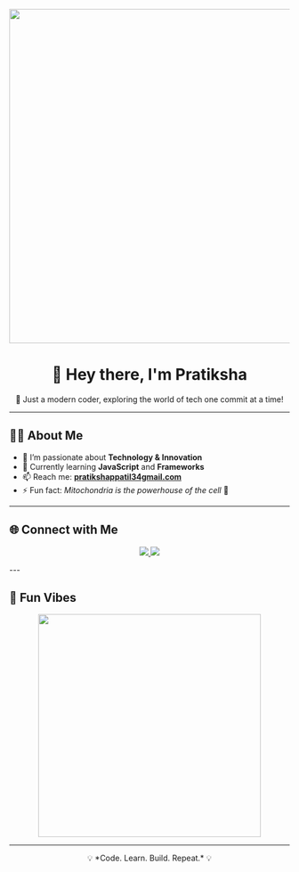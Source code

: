 <p align="center">
  <img src="https://i.pinimg.com/originals/2d/62/55/2d62553f647f7e4a4a7ed6d54a86c8b7.gif" width="600" />
</p>

<h1 align="center">👋 Hey there, I'm Pratiksha<span style="color:#00bfff"></span></h1>

<p align="center">
  🚀 Just a modern coder, exploring the world of tech one commit at a time!
</p>

---

## 🧑‍💻 About Me
- 👀 I’m passionate about **Technology & Innovation**  
- 🌱 Currently learning **JavaScript** and **Frameworks**  
- 📫 Reach me: **[pratikshappatil34gmail.com](mailto:pratikshappatil34gmail.com)**  
- ⚡ Fun fact: *Mitochondria is the powerhouse of the cell* 🧬  

---

## 🌐 Connect with Me  
<p align="center">
  
  <a href="https://www.linkedin.com/in/pratiksha-patil-518907284/">
    <img src="https://img.shields.io/badge/LinkedIn-0077B5?style=for-the-badge&logo=linkedin&logoColor=white"/>
  </a>
  <a href="https://www.instagram.com/patilpratiksha_34/">
    <img src="https://img.shields.io/badge/Instagram-E4405F?style=for-the-badge&logo=instagram&logoColor=white"/>
  </a>
</p>
---

## 🎯 Fun Vibes
<p align="center">
  <img src="https://media.giphy.com/media/ZVik7pBtu9dNS/giphy.gif" width="400"/>
</p>

---
<p align="center">💡 *Code. Learn. Build. Repeat.* 💡</p>
